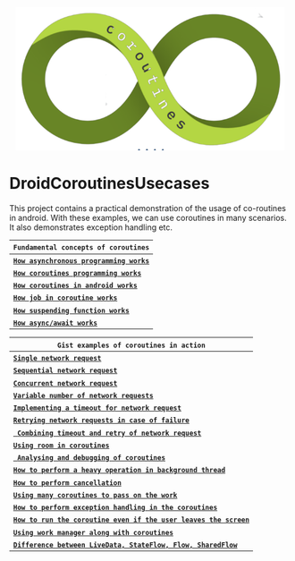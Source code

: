 <p align="center">
    <img src="documentation/images/coroutines.png" height="256" />
</p>

# DroidCoroutinesUsecases
This project contains a practical demonstration of the usage of co-routines in android. With these examples, we can use coroutines in many scenarios. It also demonstrates exception handling etc.

<div align="center">

| **` Fundamental concepts of coroutines `** |
| - |
| [**`How asynchronous programming works`**](https://github.com/devrath/DroidCoroutinesUsecases/wiki/How-asynchronous-programming-works) |
| [**`How coroutines programming works`**](https://github.com/devrath/DroidCoroutinesUsecases/wiki/How-coroutines-programming-works) |
| [**`How coroutines in android works`**](https://github.com/devrath/DroidCoroutinesUsecases/wiki/How-coroutines-in-android-works) |
| [**`How job in coroutine works`**](https://github.com/devrath/DroidCoroutinesUsecases/wiki/How-Job-in-coroutine-works) |
| [**`How suspending function works`**](https://github.com/devrath/DroidCoroutinesUsecases/wiki/How-suspending-functions-works) |
| [**`How async/await works`**](https://github.com/devrath/DroidCoroutinesUsecases/wiki/How-async-await-works) |

</div>


<div align="center">

| **` Gist examples of coroutines in action `** |
| - |
| [**`Single network request`**](https://github.com/devrath/DroidCoroutinesUsecases/wiki/Single-network-request) |
| [**`Sequential network request`**](https://github.com/devrath/DroidCoroutinesUsecases/wiki/Sequential-network-request) |
| [**`Concurrent network request`**](https://github.com/devrath/DroidCoroutinesUsecases/wiki/Concurrent-network-request) |
| [**`Variable number of network requests`**](https://github.com/devrath/DroidCoroutinesUsecases/wiki/Variable-number-of-network-requests) |
| [**`Implementing a timeout for network request`**](https://github.com/devrath/DroidCoroutinesUsecases/wiki/Implementing-a-timeout-for-network-request) |
| [**`Retrying network requests in case of failure`**](https://github.com/devrath/DroidCoroutinesUsecases/wiki/Retrying-network-requests-in-case-of-failure) |
| [**` Combining timeout and retry of network request`**](https://github.com/devrath/DroidCoroutinesUsecases/wiki/Combining-timeout-and-retry-of-network-request) |
| [**`Using room in coroutines`**](https://github.com/devrath/DroidCoroutinesUsecases/wiki/Using-room-in-coroutines) |
| [**` Analysing and debugging of coroutines`**](https://github.com/devrath/DroidCoroutinesUsecases/wiki/Analysing-and-debugging-of-coroutines) |
| [**`How to perform a heavy operation in background thread`**](https://github.com/devrath/DroidCoroutinesUsecases/wiki/How-to-perform-a-heavy-operation-in-background-thread) |
| [**`How to perform cancellation`**](https://github.com/devrath/DroidCoroutinesUsecases/wiki/How-to-perform-cancellation) |
| [**`Using many coroutines to pass on the work`**](https://github.com/devrath/DroidCoroutinesUsecases/wiki/Using-many-coroutines-to-pass-on-the-work) |
| [**`How to perform exception handling in the coroutines`**](https://github.com/devrath/DroidCoroutinesUsecases/wiki/How-to-perform-exception-handling-in-the-coroutines) |
| [**`How to run the coroutine even if the user leaves the screen`**](https://github.com/devrath/DroidCoroutinesUsecases/wiki/How-to-run-the-coroutine-even-if-the-user-leaves-the-screen) |
| [**`Using work manager along with coroutines`**](https://github.com/devrath/DroidCoroutinesUsecases/wiki/Using-work-manager-along-with-coroutines) |
| [**`Difference between LiveData, StateFlow, Flow, SharedFlow`**](https://github.com/devrath/DroidCoroutinesUsecases/wiki/Difference-between-LiveData,-StateFlow,-Flow,-SharedFlow) |

</div>
